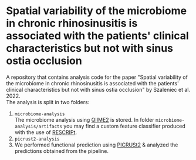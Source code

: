 # Spatial variability of the microbiome in chronic rhinosinusitis is associated with the patients' clinical characteristics but not with sinus ostia occlusion
A repository that contains analysis code for the paper "Spatial variability of the microbiome in chronic rhinosinusitis is associated with the patients' clinical characteristics but not with sinus ostia occlusion" by Szaleniec et al. 2022.  
The analysis is split in two folders: 
1. `microbiome-analysis`   
The microbiome analysis using [QIIME2](https://qiime2.org/) is stored. In folder `microbiome-analysis/artifacts` you may find a custom feature classifier produced with the use of [RESCRIPt](https://www.ncbi.nlm.nih.gov/pmc/articles/PMC8601625/). 
2. `picrust2-analysis`  
3. We performed functional prediction using [PICRUSt2](https://www.nature.com/articles/s41587-020-0548-6) & analyzed the predictions obtained from the pipeline.  
